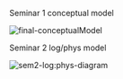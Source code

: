 Seminar 1 conceptual model

![final-conceptualModel](https://user-images.githubusercontent.com/91632863/210155515-ff34f029-7b09-4c44-9b6b-5d6b2d9d9f8d.png)



Seminar 2 log/phys model

![sem2-log:phys-diagram](https://user-images.githubusercontent.com/91632863/204136285-5dd5c0a4-4537-4f8d-bf27-7c36eb97ca3d.png)
